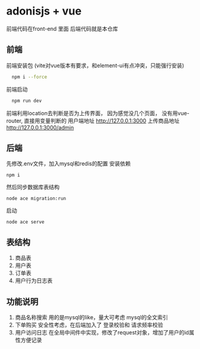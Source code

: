 # adonisjs + vue

前端代码在front-end 里面
后端代码就是本仓库

## 前端

前端安装包 (vite对vue版本有要求，和element-ui有点冲突，只能强行安装)
```bash
  npm i --force 
```
前端启动
```bash
  npm run dev
```
前端利用location去判断是否为上传界面， 因为感觉没几个页面， 没有用vue-router, 直接用变量判断的
用户端地址 http://127.0.0.1:3000
上传商品地址 http://127.0.0.1:3000/admin

## 后端
先修改.env文件，加入mysql和redis的配置
安装依赖
```
npm i
```
然后同步数据库表结构
```
node ace migration:run
```
启动
```
node ace serve
```

## 表结构
1. 商品表
2. 用户表
3. 订单表
4. 用户行为日志表

## 功能说明 
1. 商品名称搜索 用的是mysql的like，量大可考虑 mysql的全文索引
2. 下单购买  安全性考虑，在后端加入了 登录校验和 请求频率校验
3. 用户访问日志 在全局中间件中实现，修改了request对象，增加了用户的id属性方便记录






